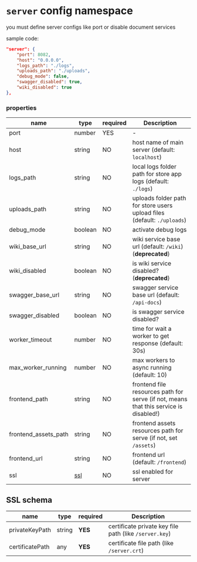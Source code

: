 # `server` config namespace

you must define server configs like port or disable document services


sample code:
```json
"server": {
    "port": 8082,
    "host": "0.0.0.0",
    "logs_path": "./logs",
    "uploads_path": "./uploads",
    "debug_mode": false,
    "swagger_disabled": true,
    "wiki_disabled": true
},
```

### properties

| name | type | required | Description |
| ----------- | ----------- |----------- |----------- |
| port | number | YES | - |
| host | string | NO | host name of main server (default: `localhost`) | 
| logs_path | string | NO | local logs folder path for store app logs (default: `./logs`) |
| uploads_path | string | NO | uploads folder path for store users upload files (default: `./uploads`) | 
|debug_mode | boolean | NO | activate debug logs |
| wiki_base_url | string| NO | wiki service base url (default: `/wiki`) (**deprecated**)|
| wiki_disabled | boolean| NO | is wiki service disabled? (**deprecated**)|
| swagger_base_url | string| NO | swagger service base url (default: `/api-docs`)|
| swagger_disabled | boolean| NO | is swagger service disabled?|
| worker_timeout | number| NO | time for wait a worker to get response (default: 30s)|
| max_worker_running | number| NO | max workers to async running (default: 10)|
| frontend_path | string| NO | frontend file resources path for serve (if not, means that this service is disabled!)|
| frontend_assets_path | string| NO | frontend assets resources path for serve (if not, set `/assets`)|
| frontend_url | string| NO | frontend url (default: `/frontend`) |
| ssl | [ssl](#SSL-schema)| NO | ssl enabled for server |

## SSL schema

| name | type | required | Description |
| ----------- | ----------- |----------- |----------- |
| privateKeyPath | string | **YES** | certificate private key file path (like `/server.key`) | 
|certificatePath | any | **YES** | certificate file path (like `/server.crt`) |